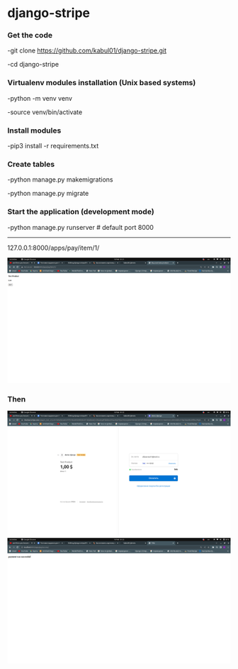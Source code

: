 # django-stripe

### Get the code
-git clone https://github.com/kabul01/django-stripe.git

-cd django-stripe


### Virtualenv modules installation (Unix based systems)
-python -m venv venv

-source venv/bin/activate


### Install modules
-pip3 install -r requirements.txt


### Create tables
-python manage.py makemigrations

-python manage.py migrate


### Start the application (development mode)
-python manage.py runserver # default port 8000



____________________________________________________________________________
127.0.0.1:8000/apps/pay/item/1/




![Image alt](https://github.com/kabul01/photo/blob/761a4172a782716b1e63f90f58654b66dd98df6f/1.png)
### Then
![Image alt](https://github.com/kabul01/photo/blob/761a4172a782716b1e63f90f58654b66dd98df6f/2.png)
![Image alt](https://github.com/kabul01/photo/blob/761a4172a782716b1e63f90f58654b66dd98df6f/3.png)





